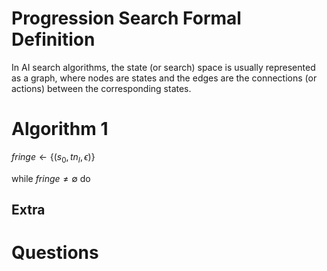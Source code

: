 # Progression Search Formal Definition

In AI search algorithms, the state (or search) space is usually represented as a graph, where nodes are states and the edges are the connections (or actions) between the corresponding states. 

# Algorithm 1


$fringe \gets { \{(s_0, tn_I, \epsilon) \} }$

  while $fringe \neq \emptyset$ do



## Extra
# Questions

